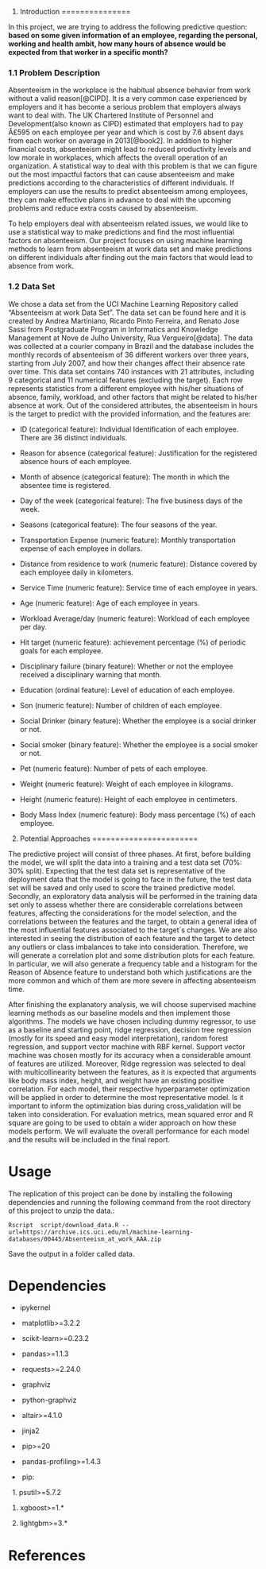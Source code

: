 1. Introduction
===============

In this project, we are trying to address the following predictive
question: **based on some given information of an employee, regarding
the personal, working and health ambit, how many hours of absence would
be expected from that worker in a specific month?**

### 1.1 Problem Description

Absenteeism in the workplace is the habitual absence behavior from work
without a valid reason\[@CIPD\]. It is a very common case experienced by
employers and it has become a serious problem that employers always want
to deal with. The UK Chartered Institute of Personnel and
Development(also known as CIPD) estimated that employers had to pay
Â£595 on each employee per year and which is cost by 7.6 absent days
from each worker on average in 2013\[@book2\]. In addition to higher
financial costs, absenteeism might lead to reduced productivity levels
and low morale in workplaces, which affects the overall operation of an
organization. A statistical way to deal with this problem is that we can
figure out the most impactful factors that can cause absenteeism and
make predictions according to the characteristics of different
individuals. If employers can use the results to predict absenteeism
among employees, they can make effective plans in advance to deal with
the upcoming problems and reduce extra costs caused by absenteeism.

To help employers deal with absenteeism related issues, we would like to
use a statistical way to make predictions and find the most influential
factors on absenteeism. Our project focuses on using machine learning
methods to learn from absenteeism at work data set and make predictions
on different individuals after finding out the main factors that would
lead to absence from work.

### 1.2 Data Set

We chose a data set from the UCI Machine Learning Repository called
“Absenteeism at work Data Set”. The data set can be found here and it is
created by Andrea Martiniano, Ricardo Pinto Ferreira, and Renato Jose
Sassi from Postgraduate Program in Informatics and Knowledge Management
at Nove de Julho University, Rua Vergueiro\[@data\]. The data was
collected at a courier company in Brazil and the database includes the
monthly records of absenteeism of 36 different workers over three years,
starting from July 2007, and how their changes affect their absence rate
over time. This data set contains 740 instances with 21 attributes,
including 9 categorical and 11 numerical features (excluding the
target). Each row represents statistics from a different employee with
his/her situations of absence, family, workload, and other factors that
might be related to his/her absence at work. Out of the considered
attributes, the absenteeism in hours is the target to predict with the
provided information, and the features are:

-   ID (categorical feature): Individual Identification of each
    employee. There are 36 distinct individuals.

<!-- -->

-   Reason for absence (categorical feature): Justification for the
    registered absence hours of each employee.

-   Month of absence (categorical feature): The month in which the
    absentee time is registered.

-   Day of the week (categorical feature): The five business days of the
    week.

-   Seasons (categorical feature): The four seasons of the year.

-   Transportation Expense (numeric feature): Monthly transportation
    expense of each employee in dollars.

-   Distance from residence to work (numeric feature): Distance covered
    by each employee daily in kilometers.

-   Service Time (numeric feature): Service time of each employee in
    years.

-   Age (numeric feature): Age of each employee in years.

-   Workload Average/day (numeric feature): Workload of each employee
    per day.

-   Hit target (numeric feature): achievement percentage (%) of periodic
    goals for each employee.

-   Disciplinary failure (binary feature): Whether or not the employee
    received a disciplinary warning that month.

-   Education (ordinal feature): Level of education of each employee.

-   Son (numeric feature): Number of children of each employee.

-   Social Drinker (binary feature): Whether the employee is a social
    drinker or not.

-   Social smoker (binary feature): Whether the employee is a social
    smoker or not.

-   Pet (numeric feature): Number of pets of each employee.

-   Weight (numeric feature): Weight of each employee in kilograms.

-   Height (numeric feature): Height of each employee in centimeters.

-   Body Mass Index (numeric feature): Body mass percentage (%) of each
    employee.

2. Potential Approaches
=======================

The predictive project will consist of three phases. At first, before
building the model, we will split the data into a training and a test
data set (70%: 30% split). Expecting that the test data set is
representative of the deployment data that the model is going to face in
the future, the test data set will be saved and only used to score the
trained predictive model. Secondly, an exploratory data analysis will be
performed in the training data set only to assess whether there are
considerable correlations between features, affecting the considerations
for the model selection, and the correlations between the features and
the target, to obtain a general idea of the most influential features
associated to the target´s changes. We are also interested in seeing the
distribution of each feature and the target to detect any outliers or
class imbalances to take into consideration. Therefore, we will generate
a correlation plot and some distribution plots for each feature. In
particular, we will also generate a frequency table and a histogram for
the Reason of Absence feature to understand both which justifications
are the more common and which of them are more severe in affecting
absenteeism time.

After finishing the explanatory analysis, we will choose supervised
machine learning methods as our baseline models and then implement those
algorithms. The models we have chosen including dummy regressor, to use
as a baseline and starting point, ridge regression, decision tree
regression (mostly for its speed and easy model interpretation), random
forest regression, and support vector machine with RBF kernel. Support
vector machine was chosen mostly for its accuracy when a considerable
amount of features are utilized. Moreover, Ridge regression was selected
to deal with multicollinearity between the features, as it is expected
that arguments like body mass index, height, and weight have an existing
positive correlation. For each model, their respective hyperparameter
optimization will be applied in order to determine the most
representative model. Is it important to inform the optimization bias
during cross\_validation will be taken into consideration. For
evaluation metrics, mean squared error and R square are going to be used
to obtain a wider approach on how these models perform. We will evaluate
the overall performance for each model and the results will be included
in the final report.

Usage
=====

The replication of this project can be done by installing the following
dependencies and running the following command from the root directory
of this project to unzip the data.:

`Rscript  script/download_data.R --url=https://archive.ics.uci.edu/ml/machine-learning-databases/00445/Absenteeism_at_work_AAA.zip`

Save the output in a folder called data.

Dependencies
============

-   ipykernel

-    matplotlib&gt;=3.2.2

-    scikit-learn&gt;=0.23.2

-    pandas&gt;=1.1.3

-    requests&gt;=2.24.0

-    graphviz

-    python-graphviz

-    altair&gt;=4.1.0

-    jinja2

-    pip&gt;=20

-    pandas-profiling&gt;=1.4.3

-    pip:

  1. psutil&gt;=5.7.2

1.  xgboost&gt;=1.\*

2.  lightgbm&gt;=3.\*

References
==========

